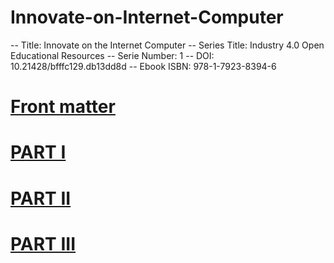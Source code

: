 # Innovate-on-Internet-Computer

-- Title: Innovate on the Internet Computer 
-- Series Title: Industry 4.0 Open Educational Resources 
-- Serie Number: 1
-- DOI: 10.21428/bfffc129.db13dd8d
-- Ebook ISBN: 978-1-7923-8394-6

# [Front matter](https://github.com/SciEcon/Innovate-on-Internet-Computer/tree/main/FrontMatter) 
# [PART I](https://github.com/SciEcon/Innovate-on-Internet-Computer/tree/main/Part%20I)
# [PART II](https://github.com/SciEcon/Innovate-on-Internet-Computer/tree/main/Part%20II)
# [PART III](https://github.com/SciEcon/Innovate-on-Internet-Computer/tree/main/Part%20III)
